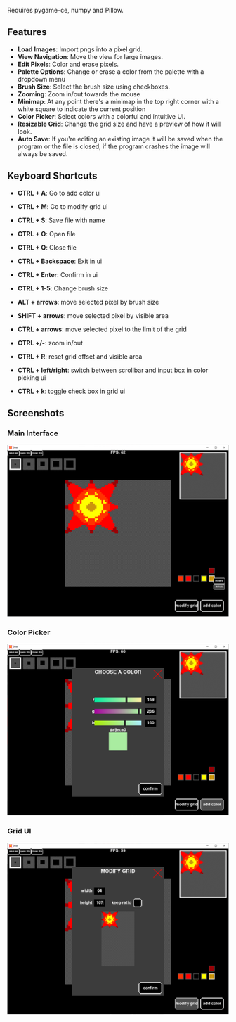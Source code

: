 Requires pygame-ce, numpy and Pillow.

## Features

- **Load Images**: Import pngs into a pixel grid.
- **View Navigation**: Move the view for large images.
- **Edit Pixels**: Color and erase pixels.
- **Palette Options**: Change or erase a color from the palette with a dropdown menu
- **Brush Size**: Select the brush size using checkboxes.
- **Zooming**: Zoom in/out towards the mouse
- **Minimap**: At any point there's a minimap in the top right corner with a white square to indicate the current position
- **Color Picker**: Select colors with a colorful and intuitive UI.
- **Resizable Grid**: Change the grid size and have a preview of how it will look.
- **Auto Save**: If you're editing an existing image it will be saved when the program or the file is closed, if the program crashes the image will always be saved.

## Keyboard Shortcuts

- **CTRL + A**: Go to add color ui
- **CTRL + M**: Go to modify grid ui
- **CTRL + S**: Save file with name
- **CTRL + O**: Open file
- **CTRL + Q**: Close file
- **CTRL + Backspace**: Exit in ui
- **CTRL + Enter**: Confirm in ui

- **CTRL + 1-5**: Change brush size
- **ALT + arrows**: move selected pixel by brush size
- **SHIFT + arrows**: move selected pixel by visible area
- **CTRL + arrows**: move selected pixel to the limit of the grid
- **CTRL +/-**: zoom in/out
- **CTRL + R**: reset grid offset and visible area

- **CTRL + left/right**: switch between scrollbar and input box in color picking ui
- **CTRL + k**: toggle check box in grid ui

## Screenshots

### Main Interface

![Main Interface](screenshots/main_interface.png)

### Color Picker

![Choosing Color](screenshots/color_picker.png)

### Grid UI

![Resizing Grid](screenshots/grid_ui.png)
